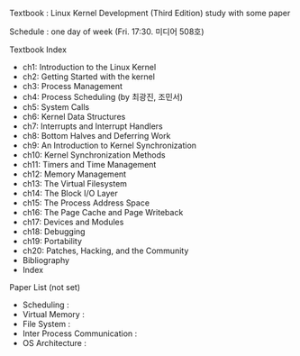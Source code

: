 Textbook : Linux Kernel Development (Third Edition)
           study with some paper

Schedule : one day of week (Fri. 17:30. 미디어 508호)

Textbook Index
- ch1: Introduction to the Linux Kernel
- ch2: Getting Started with the kernel
- ch3: Process Management
- ch4: Process Scheduling (by 최광진, 조민서)
- ch5: System Calls
- ch6: Kernel Data Structures
- ch7: Interrupts and Interrupt Handlers
- ch8: Bottom Halves and Deferring Work
- ch9: An Introduction to Kernel Synchronization
- ch10: Kernel Synchronization Methods
- ch11: Timers and Time Management
- ch12: Memory Management
- ch13: The Virtual Filesystem
- ch14: The Block I/O Layer
- ch15: The Process Address Space
- ch16: The Page Cache and Page Writeback
- ch17: Devices and Modules
- ch18: Debugging
- ch19: Portability
- ch20: Patches, Hacking, and the Community
- Bibliography
- Index

Paper List (not set)
- Scheduling :
- Virtual Memory :
- File System :
- Inter Process Communication :
- OS Architecture : 
